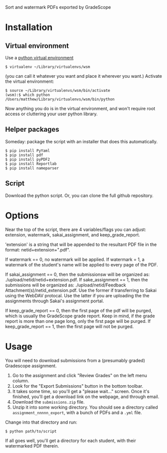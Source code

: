 Sort and watermark PDFs exported by GradeScope

# Installation

## Virtual environment

Use a [python virtual environment](https://packaging.python.org/guides/installing-using-pip-and-virtualenv/)

    $ virtualenv ~/Library/virtualenvs/wsm
    
(you can call it whatever you want and place it wherever you want.)  Activate the virtual environment:

    $ source ~/Library/virtualenvs/wsm/bin/activate
    (wsm):$ which python
    /Users/matthew/Library/virtualenvs/wsm/bin/python
    
Now anything you do is in the virtual environment, and won't require root access or cluttering your user
python library.

## Helper packages

Someday: package the script with an installer that does this automatically.

    $ pip install PyYaml
    $ pip install pdf
    $ pip install pyPDF2
    $ pip install Reportlab
    $ pip install nameparser
    
## Script

Download the python script.  Or, you can clone the full github repository.

# Options

Near the top of the script, there are 4 variables/flags you can adjust: extension, watermark, sakai_assignment, and keep_grade_report.

'extension' is a string that will be appended to the resultant PDF file in the format: netid+extension+".pdf".

If watermark == 0, no watermark will be applied. If watermark = 1, a watermark of the student's name will be applied to every page of the PDF.

If sakai_assignment == 0, then the submissionsw will be organized as: ./upload/netid/netid+extension.pdf. If sake_assignment == 1, then the submissions will be organized as: ./upload/netid/Feedback Attachment(s)/netid_extension.pdf. Use the former if transferring to Sakai using the WebDAV protocal. Use the latter if you are uploading the the assignments through Sakai's assignment portal.

If keep_grade_report == 0, then the first page of the pdf will be purged, which is usually the GradeScope grade report. Keep in mind, if the grade report is more than one page long, only the first page will be purged. If keep_grade_report == 1, then the first page will not be purged.    

# Usage

You will need to download submissions from a (presumably graded) Gradescope assignment.  

1. Go to the assignment and click "Review Grades" on the left menu column.
2. Look for the "Export Submissions" button in the bottom toolbar.
3. It takes some time, so you'll get a "please wait..." screen.  Once it's finished, you'll get a download link on the webpage, and through email.
4. Download the `submissions.zip` file.
5. Unzip it into some working directory.  You should see a directory called `assignment_nnnnn_export`, with a bunch of PDFs and a `.yml` file.  

Change into that directory and run:

    $ python path/to/script 

If all goes well, you'll get a directory for each student, with their watermarked PDF therein.
